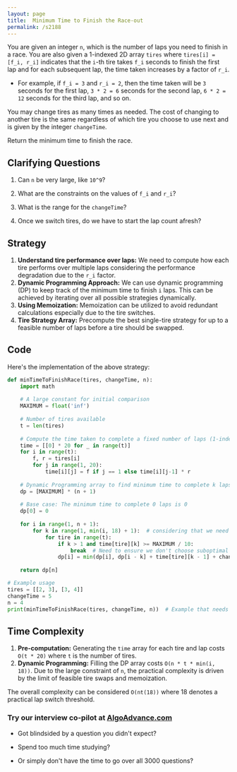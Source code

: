```yaml
---
layout: page
title:  Minimum Time to Finish the Race-out
permalink: /s2188
---
```


You are given an integer `n`, which is the number of laps you need to finish in a race. You are also given a 1-indexed 2D array `tires` where `tires[i] = [f_i, r_i]` indicates that the `i`-th tire takes `f_i` seconds to finish the first lap and for each subsequent lap, the time taken increases by a factor of `r_i`. 

* For example, if `f_i = 3` and `r_i = 2`, then the time taken will be `3` seconds for the first lap, `3 * 2 = 6` seconds for the second lap, `6 * 2 = 12` seconds for the third lap, and so on.

You may change tires as many times as needed. The cost of changing to another tire is the same regardless of which tire you choose to use next and is given by the integer `changeTime`.

Return the minimum time to finish the race.

## Clarifying Questions

1. Can `n` be very large, like `10^9`?
2. What are the constraints on the values of `f_i` and `r_i`?
3. What is the range for the `changeTime`?

3. Once we switch tires, do we have to start the lap count afresh?

## Strategy

1. **Understand tire performance over laps:** We need to compute how each tire performs over multiple laps considering the performance degradation due to the `r_i` factor.
2. **Dynamic Programming Approach:** We can use dynamic programming (DP) to keep track of the minimum time to finish `i` laps. This can be achieved by iterating over all possible strategies dynamically.
3. **Using Memoization:** Memoization can be utilized to avoid redundant calculations especially due to the tire switches.
4. **Tire Strategy Array:** Precompute the best single-tire strategy for up to a feasible number of laps before a tire should be swapped.

## Code

Here's the implementation of the above strategy:

```python
def minTimeToFinishRace(tires, changeTime, n):
    import math
    
    # A large constant for initial comparison
    MAXIMUM = float('inf')
    
    # Number of tires available
    t = len(tires)
    
    # Compute the time taken to complete a fixed number of laps (1-indexed) for each set of tires 
    time = [[0] * 20 for _ in range(t)]
    for i in range(t):
        f, r = tires[i]
        for j in range(1, 20):
            time[i][j] = f if j == 1 else time[i][j-1] * r
    
    # Dynamic Programming array to find minimum time to complete k laps
    dp = [MAXIMUM] * (n + 1)
    
    # Base case: The minimum time to complete 0 laps is 0
    dp[0] = 0
    
    for i in range(1, n + 1):
        for k in range(1, min(i, 18) + 1):  # considering that we need to change tires often to make it feasible
            for tire in range(t):
                if k > 1 and time[tire][k] >= MAXIMUM / 10:
                    break  # Need to ensure we don't choose suboptimal degraded tires
                dp[i] = min(dp[i], dp[i - k] + time[tire][k - 1] + changeTime)
    
    return dp[n]

# Example usage
tires = [[2, 3], [3, 4]]
changeTime = 5
n = 4
print(minTimeToFinishRace(tires, changeTime, n))  # Example that needs to be tested.
```

## Time Complexity

1. **Pre-computation:** Generating the `time` array for each tire and lap costs `O(t * 20)` where `t` is the number of tires.
2. **Dynamic Programming:** Filling the DP array costs `O(n * t * min(i, 18))`. Due to the large constraint of `n`, the practical complexity is driven by the limit of feasible tire swaps and memoization.

The overall complexity can be considered `O(nt(18))` where 18 denotes a practical lap switch threshold.


### Try our interview co-pilot at [AlgoAdvance.com](https://algoAdvance.com)

- Got blindsided by a question you didn't expect?

- Spend too much time studying?

- Or simply don't have the time to go over all 3000 questions?

